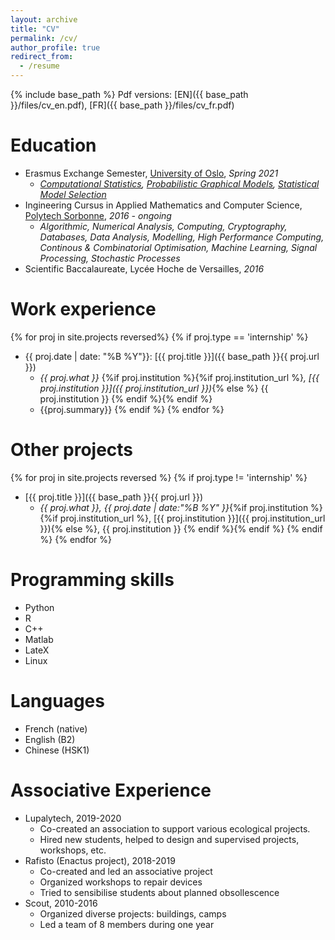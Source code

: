 ```yaml
---
layout: archive
title: "CV"
permalink: /cv/
author_profile: true
redirect_from:
  - /resume
---
```

{% include base_path %}
Pdf versions: [EN]({{ base_path }}/files/cv_en.pdf), [FR]({{ base_path }}/files/cv_fr.pdf)


Education
======
* Erasmus Exchange Semester, [University of Oslo](https://www.uio.no/), *Spring 2021*
  * *[Computational Statistics](https://www.uio.no/studier/emner/matnat/math/STK4051/index-eng.html#course_content), [Probabilistic Graphical Models](https://www.uio.no/studier/emner/matnat/math/STK4290/v21/final-curriculum.html), [Statistical Model Selection](https://www.uio.no/studier/emner/matnat/math/STK4160/index-eng.html#course_content)*
* Ingineering Cursus in Applied Mathematics and Computer Science, [Polytech Sorbonne](https://www.polytech.sorbonne-universite.fr/formations/mathematiques-appliques-et-informatique), *2016 - ongoing*
  * *Algorithmic, Numerical Analysis, Computing, Cryptography, Databases, Data Analysis, Modelling, High Performance Computing, Continous & Combinatorial Optimisation, Machine Learning, Signal Processing, Stochastic Processes*
* Scientific Baccalaureate, Lycée Hoche de Versailles, *2016*

Work experience
======
{% for proj in site.projects reversed%}
{% if proj.type == 'internship' %}
* {{ proj.date | date: "%B %Y"}}: [{{ proj.title }}]({{ base_path }}{{ proj.url }})
  * *{{ proj.what }}* {%if proj.institution %}{%if proj.institution_url %}*, [{{ proj.institution }}]({{ proj.institution_url }})*{% else %} {{ proj.institution }} {% endif %}{% endif %}
  * {{proj.summary}}
{% endif %}
{% endfor %}

Other projects
======
{% for proj in site.projects reversed %}
{% if proj.type != 'internship' %}
* [{{ proj.title }}]({{ base_path }}{{ proj.url }})
  * *{{ proj.what }}, {{ proj.date | date:"%B %Y" }}*{%if proj.institution %}{%if proj.institution_url %}, [{{ proj.institution }}]({{ proj.institution_url }}){% else %}, {{ proj.institution }} {% endif %}{% endif %}
{% endif %}
{% endfor %}

Programming skills
======
* Python
* R
* C++
* Matlab
* LateX
* Linux

Languages
======
* French (native)
* English (B2)
* Chinese (HSK1)

Associative Experience
======
* Lupalytech, 2019-2020
  * Co-created an association to support various ecological projects.
  * Hired new students, helped to design and supervised projects, workshops, etc.
* Rafisto (Enactus project), 2018-2019
  * Co-created and led an associative project
  * Organized workshops to repair devices
  * Tried to sensibilise students about planned obsollescence
* Scout, 2010-2016
  * Organized diverse projects: buildings, camps
  * Led a team of 8 members during one year
